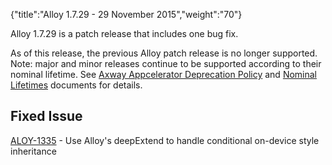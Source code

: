 {"title":"Alloy 1.7.29 - 29 November 2015","weight":"70"} 

Alloy 1.7.29 is a patch release that includes one bug fix.

As of this release, the previous Alloy patch release is no longer supported. Note: major and minor releases continue to be supported according to their nominal lifetime. See [Axway Appcelerator Deprecation Policy](/docs/appc/AMPLIFY_Appcelerator_Services_Overview/Axway_Appcelerator_Deprecation_Policy/) and [Nominal Lifetimes](/docs/appc/AMPLIFY_Appcelerator_Services_Overview/Axway_Appcelerator_Product_Lifecycle/#NominalLifetimes) documents for details.

## Fixed Issue

[ALOY-1335](https://jira.appcelerator.org/browse/ALOY-1335) - Use Alloy's deepExtend to handle conditional on-device style inheritance